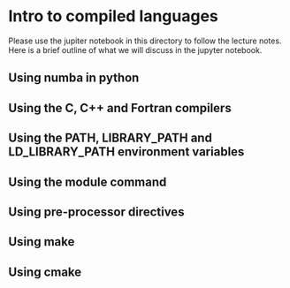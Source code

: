 # Intro to compiled languages

Please use the jupiter notebook in this directory to follow the lecture notes.
Here is a brief outline of what we will discuss in the jupyter notebook.

## Using numba in python

## Using the C, C++ and Fortran compilers

## Using the PATH, LIBRARY_PATH and LD_LIBRARY_PATH environment variables

## Using the module command 

## Using pre-processor directives

## Using make

## Using cmake
